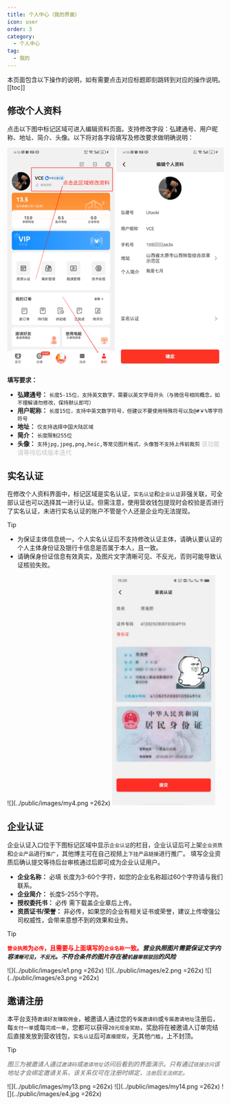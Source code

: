 ```yaml
---
title: 个人中心（我的界面）
icon: user
order: 3
category:
  - 个人中心
tag:
  - 我的
---
```

 本页面包含以下操作的说明，如有需要点击对应标题即刻跳转到对应的操作说明。
 [[toc]]
## 修改个人资料<Badge text="新" type="tip" />

点击以下图中标记区域可进入编辑资料页面。支持修改字段：弘建通号、用户昵称、地址、简介、头像。以下将对各字段填写及修改要求做明确说明：

<img src="../public/images/my1.png" width="250"/> <img src="../public/images/my2.png" width="250"/>

**填写要求：**

- **弘建通号：** `长度5-15位，支持英文数字，需要以英文字母开头（与微信号相同概念，如不理解请勿修改，保持默认即可）`
- **用户昵称：** `长度15位，支持中英文数字符号，但建议不要使用特殊符号以及@#￥%等字符符号`
- **地址：** `仅支持选择中国大陆区域`
- **简介：** `长度限制255位`
- **头像：** `支持jpg,jpeg,png,heic,等常见图片格式，头像暂不支持上传前裁剪`<font color="#c1c1c1"> 该功能请等待后续版本迭代</font>

## 实名认证<Badge text="新" type="tip" />

在修改个人资料界面中，标记区域是实名认证，`实名认证`和`企业认证`非强关联，可全部认证也可以选择其一进行认证。但需注意，使用营收钱包提现时会校验是否进行了实名认证，未进行实名认证的账户不管是个人还是企业均无法提现。
> [!tip]
>  - 为保证主体信息统一，个人实名认证后不支持修改认证主体，请确认要认证的个人主体身份证及银行卡信息是否属于本人，且一致。
>  - 请确保身份证信息有效真实，及图片文字清晰可见、不反光，否则可能导致认证核验失败。

![](../public/images/my4.png =262x) <img src="../public/images/my5.png" width="240"/>

## 企业认证<badge text="新" type="tip"/>
企业认证入口位于下图标记区域中显示`企业认证`的栏目，企业认证后可上架`企业资质`和`企业产品`进行`推广`，其他博主可在自己视频上`下挂产品链接`进行推广。
填写企业资质后确认提交等待后台审核通过后即可成为企业认证用户。
- **企业名称：** 必填 长度为3-60个字符，如您的企业名称超过60个字符请与我们联系。
- **企业简介：** 长度5-255个字符。
- **授权委托书：** 必传 需下载盖企业章后上传。
- **资质证书/荣誉：** 非必传，如果您的企业有相关证书或荣誉，建议上传增强公司权威性，会带来意想不到的效果和业务。

>[!tip]
> **<font color=red>`营业执照`为`必传`，且需要与上面填写的`企业名称`一致。</font>*营业执照图片需要保证文字内容`清晰可见`，`不反光`。不符合条件的图片存在被`机器审核驳回`的风险***

![](../public/images/e1.png =262x) ![](../public/images/e2.png =262x)  ![](../public/images/e3.png =262x)

## 邀请注册<badge text="新" type="tip"/>
本平台支持`邀请好友赚取佣金`，被邀请人通过您的`专属邀请码`或`专属邀请地址`注册后， 每`支付一单`或每`完成一单`，您都可以获得`20元现金奖励`，奖励将在被邀请人订单完结后直接发放到营收钱包，`实名认证`后可`直接提现`，无其他`门槛`，上不封顶。
> [!tip]
> *<font color="#666">图三为被邀请人通过`邀请码`或`邀请地址`访问后看到的界面演示。只有通过`链接访问`该地址才会绑定邀请关系，该关系仅可在注册时绑定，`注册`后`无法绑定`。</font>*

![](../public/images/my13.png =262x) ![](../public/images/my14.png =262x) ![](../public/images/e4.jpg =262x)
